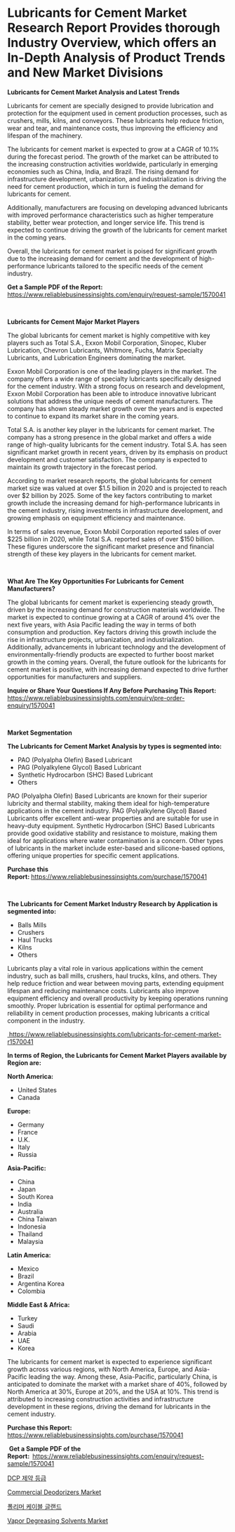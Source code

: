<p><h1>Lubricants for Cement Market Research Report Provides thorough Industry Overview, which offers an In-Depth Analysis of Product Trends and New Market Divisions</h1></p><p><strong>Lubricants for Cement Market Analysis and Latest Trends</strong></p>
<p><p>Lubricants for cement are specially designed to provide lubrication and protection for the equipment used in cement production processes, such as crushers, mills, kilns, and conveyors. These lubricants help reduce friction, wear and tear, and maintenance costs, thus improving the efficiency and lifespan of the machinery.</p><p>The lubricants for cement market is expected to grow at a CAGR of 10.1% during the forecast period. The growth of the market can be attributed to the increasing construction activities worldwide, particularly in emerging economies such as China, India, and Brazil. The rising demand for infrastructure development, urbanization, and industrialization is driving the need for cement production, which in turn is fueling the demand for lubricants for cement.</p><p>Additionally, manufacturers are focusing on developing advanced lubricants with improved performance characteristics such as higher temperature stability, better wear protection, and longer service life. This trend is expected to continue driving the growth of the lubricants for cement market in the coming years.</p><p>Overall, the lubricants for cement market is poised for significant growth due to the increasing demand for cement and the development of high-performance lubricants tailored to the specific needs of the cement industry.</p></p>
<p><strong>Get a Sample PDF of the Report:&nbsp;</strong> <a href="https://www.reliablebusinessinsights.com/enquiry/request-sample/1570041">https://www.reliablebusinessinsights.com/enquiry/request-sample/1570041</a></p>
<p>&nbsp;</p>
<p><strong>Lubricants for Cement Major Market Players</strong></p>
<p><p>The global lubricants for cement market is highly competitive with key players such as Total S.A., Exxon Mobil Corporation, Sinopec, Kluber Lubrication, Chevron Lubricants, Whitmore, Fuchs, Matrix Specialty Lubricants, and Lubrication Engineers dominating the market.</p><p>Exxon Mobil Corporation is one of the leading players in the market. The company offers a wide range of specialty lubricants specifically designed for the cement industry. With a strong focus on research and development, Exxon Mobil Corporation has been able to introduce innovative lubricant solutions that address the unique needs of cement manufacturers. The company has shown steady market growth over the years and is expected to continue to expand its market share in the coming years.</p><p>Total S.A. is another key player in the lubricants for cement market. The company has a strong presence in the global market and offers a wide range of high-quality lubricants for the cement industry. Total S.A. has seen significant market growth in recent years, driven by its emphasis on product development and customer satisfaction. The company is expected to maintain its growth trajectory in the forecast period.</p><p>According to market research reports, the global lubricants for cement market size was valued at over $1.5 billion in 2020 and is projected to reach over $2 billion by 2025. Some of the key factors contributing to market growth include the increasing demand for high-performance lubricants in the cement industry, rising investments in infrastructure development, and growing emphasis on equipment efficiency and maintenance.</p><p>In terms of sales revenue, Exxon Mobil Corporation reported sales of over $225 billion in 2020, while Total S.A. reported sales of over $150 billion. These figures underscore the significant market presence and financial strength of these key players in the lubricants for cement market.</p></p>
<p>&nbsp;</p>
<p><strong>What Are The Key Opportunities For Lubricants for Cement Manufacturers?</strong></p>
<p><p>The global lubricants for cement market is experiencing steady growth, driven by the increasing demand for construction materials worldwide. The market is expected to continue growing at a CAGR of around 4% over the next five years, with Asia Pacific leading the way in terms of both consumption and production. Key factors driving this growth include the rise in infrastructure projects, urbanization, and industrialization. Additionally, advancements in lubricant technology and the development of environmentally-friendly products are expected to further boost market growth in the coming years. Overall, the future outlook for the lubricants for cement market is positive, with increasing demand expected to drive further opportunities for manufacturers and suppliers.</p></p>
<p><strong>Inquire or Share Your Questions If Any Before Purchasing This Report:</strong> <a href="https://www.reliablebusinessinsights.com/enquiry/pre-order-enquiry/1570041">https://www.reliablebusinessinsights.com/enquiry/pre-order-enquiry/1570041</a></p>
<p>&nbsp;</p>
<p><strong>Market Segmentation</strong></p>
<p><strong>The Lubricants for Cement Market Analysis by types is segmented into:</strong></p>
<p><ul><li>PAO (Polyalpha Olefin) Based Lubricant</li><li>PAG (Polyalkylene Glycol) Based Lubricant</li><li>Synthetic Hydrocarbon (SHC) Based Lubricant</li><li>Others</li></ul></p>
<p><p>PAO (Polyalpha Olefin) Based Lubricants are known for their superior lubricity and thermal stability, making them ideal for high-temperature applications in the cement industry. PAG (Polyalkylene Glycol) Based Lubricants offer excellent anti-wear properties and are suitable for use in heavy-duty equipment. Synthetic Hydrocarbon (SHC) Based Lubricants provide good oxidative stability and resistance to moisture, making them ideal for applications where water contamination is a concern. Other types of lubricants in the market include ester-based and silicone-based options, offering unique properties for specific cement applications.</p></p>
<p><strong>Purchase this Report:&nbsp;</strong><a href="https://www.reliablebusinessinsights.com/purchase/1570041">https://www.reliablebusinessinsights.com/purchase/1570041</a></p>
<p>&nbsp;</p>
<p><strong>The Lubricants for Cement Market Industry Research by Application is segmented into:</strong></p>
<p><ul><li>Balls Mills</li><li>Crushers</li><li>Haul Trucks</li><li>Kilns</li><li>Others</li></ul></p>
<p><p>Lubricants play a vital role in various applications within the cement industry, such as ball mills, crushers, haul trucks, kilns, and others. They help reduce friction and wear between moving parts, extending equipment lifespan and reducing maintenance costs. Lubricants also improve equipment efficiency and overall productivity by keeping operations running smoothly. Proper lubrication is essential for optimal performance and reliability in cement production processes, making lubricants a critical component in the industry.</p></p>
<p><a href="https://www.reliablebusinessinsights.com/lubricants-for-cement-market-r1570041">&nbsp;https://www.reliablebusinessinsights.com/lubricants-for-cement-market-r1570041</a></p>
<p><strong>In terms of Region, the Lubricants for Cement Market Players available by Region are:</strong></p>
<p>
    <p> <strong> North America: </strong>
        <ul>
            <li>United States</li>
            <li>Canada</li>
        </ul>
        </p> 
    <p> <strong> Europe: </strong>
        <ul>
            <li>Germany</li>
            <li>France</li>
            <li>U.K.</li>
            <li>Italy</li>
            <li>Russia</li>
        </ul>
        </p> 
    <p> <strong> Asia-Pacific: </strong>
        <ul>
            <li>China</li>
            <li>Japan</li>
            <li>South Korea</li>
            <li>India</li>
            <li>Australia</li>
            <li>China Taiwan</li>
            <li>Indonesia</li>
            <li>Thailand</li>
            <li>Malaysia</li>
        </ul>
        </p> 
    <p> <strong> Latin America: </strong>
        <ul>
            <li>Mexico</li>
            <li>Brazil</li>
            <li>Argentina Korea</li>
            <li>Colombia</li>
        </ul>
        </p> 
    <p> <strong> Middle East & Africa: </strong>
        <ul>
            <li>Turkey</li>
            <li>Saudi</li>
            <li>Arabia</li>
            <li>UAE</li>
            <li>Korea</li>
        </ul>
    </p>
    </p>
<p><p>The lubricants for cement market is expected to experience significant growth across various regions, with North America, Europe, and Asia-Pacific leading the way. Among these, Asia-Pacific, particularly China, is anticipated to dominate the market with a market share of 40%, followed by North America at 30%, Europe at 20%, and the USA at 10%. This trend is attributed to increasing construction activities and infrastructure development in these regions, driving the demand for lubricants in the cement industry.</p></p>
<p><strong>Purchase this Report: </strong><a href="https://www.reliablebusinessinsights.com/purchase/1570041">https://www.reliablebusinessinsights.com/purchase/1570041</a></p>
<p>&nbsp;<strong>Get a Sample PDF of the Report:&nbsp;&nbsp;</strong><a href="https://www.reliablebusinessinsights.com/enquiry/request-sample/1570041">https://www.reliablebusinessinsights.com/enquiry/request-sample/1570041</a></p>
<p><strong></strong></p>
<p><p><a href="https://github.com/bunxhcci35271755/Market-Research-Report-List-2/blob/main/8234348103530.md">DCP 제약 등급</a></p><p><a href="https://github.com/kathiaseamanalvaradovlprc2h/Market-Research-Report-List-2/blob/main/commercial-deodorizers-market.md">Commercial Deodorizers Market</a></p><p><a href="https://github.com/fredrickeglers/Market-Research-Report-List-2/blob/main/9354356103531.md">폴리머 케이블 글랜드</a></p><p><a href="https://github.com/wusalecollins540tpqoz/Market-Research-Report-List-2/blob/main/vapor-degreasing-solvents-market.md">Vapor Degreasing Solvents Market</a></p></p>